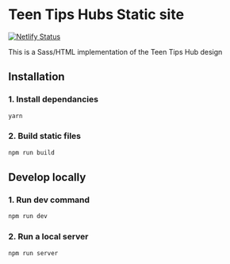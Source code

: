 # Teen Tips Hubs Static site

[![Netlify Status](https://api.netlify.com/api/v1/badges/2a384824-6a47-4fba-b59e-9cf9bfd0a4f1/deploy-status)](https://app.netlify.com/sites/teamtips-hub/deploys)

This is a Sass/HTML implementation of the Teen Tips Hub design

## Installation

### 1. Install dependancies

```bash
yarn
```

### 2. Build static files


```bash
npm run build
```

## Develop locally

### 1. Run dev command

```bash
npm run dev
```

### 2. Run a local server

```bash
npm run server
```
